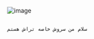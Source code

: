 ![image](https://user-images.githubusercontent.com/120823949/208301426-d8548983-d0e9-4ed3-b716-7b5da3152f61.زpng)

```

سلام من سروش خاصه تراش هستم


```
‍‍‍‍
